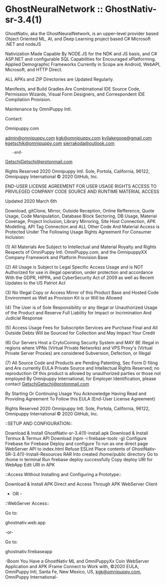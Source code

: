 # GhostNeuralNetwork :: GhostNativ-sr-3.4(1) #
GhostNativ, aka the GhostNeuralNetwork, is an upper-level provider based Object Oriented ML, AI, and Deep Learning project based C# Microsoft .NET and nodeJS

Nativization Made Capable By NODE.JS for the NDK and JS basis, and C# ASP.NET and configurable SQL
Capabilities for Encouraged xPlatforming. Applied Demographic Frameworks
Currently in Scope are Android, WebAPI, Microsoft, and HTTP Direct.


ALL APKs and ZIP Directories are Updated Regularly. 

Manifests, and Build Gradles Are Combinational IDE Source Code, Permission Wizards, Visual Form Designers, and Correspondent IDE Compilation
Provision.

Maintenance by  OmniPuppy Intl. 

Contact:

  Omnipuppy.com

admin@omnipuppy.com
kgk@omnipuppy.com
kyllakegone@gmail.com
kgetschik@omnipuppy.com
sierrakoda@outlook.com
    
       -and-

GetschiGetschi@protonmail.com

Rights Reserved 2020 Omnipuppy Intl. Sole, Portola, California, 96122, Omnipuppy International 
© 2020 GitHub, Inc.



END-USER LICENSE AGREEMENT FOR USER USAGE RIGHTS
ACCESS TO PRIVILEGED COMPANY CODE SOURCE AND 
RUNTIME MATERIAL ACCESS

Updated 2020 March 6th

Download, gitClone, Mirror, Outside Reception, 
Online Refference, Quote Usage, Code Manipulation,
Database Block Sectoring, DB Usage, Material Coverage,
Project Inclusion, Library Mirroring, Site Host Connection,
APK Modelling, API Tag Connection and ALL Other Code 
And Material Access is Protected Under The Following Usage
Rights Agreement For Consumer Inclusion: 

(1) All Materials Are Subject to Intellectual and Material
Royalty and Rights Respects of OmniPuppy Intl. OmniPuppy.com, 
and the OmnipuppyXX Company Framework and Platform Provision Base 

(2) All Usage is Subject to Legal Specific Access Usage and is NOT 
Authorized for use in illegal operation, under protection and accordance
With the GDPR, HIPPA, and CyberSecurity Act of 2009 as well as 
Recent Updates to the US Patriot Act

(3) No Illegal Copy or Access Mirror of this Product Base and Hosted
Code Environment as Well as Provision Kit is or Will be Allowed

(4) The User is of Sole Responsibility or any Illegal or Unauthorized
Usage of the Product and Reserve Full Liability for Impact or Incrimination
And Judicial Response

(5) Access Usage Fees for Subscriptin Services are Purchase Final and All
Outside Debts Will be Sourced for Collection and May Impact 
Your Credit

(6) Our Servers Host a CrytoCoining Security System and 
MAY BE Illegal in regions where VPNs (Virtual Private Networks) and 
VPS Proxy's (Virtual Private Server Proxies) are considered Subversion,
Defection, or Illegal

(7) All Source Code and Products are Pending Patenting, Sec Form D filing and 
Are currently EULA Private Source and Intellectual Rights Reserved; no reproduction
Of this product is allowed by unauthorized parties or those not employed 
By Omnipuppy International, for Employer Identification, please contact
 GetschiGetschi@protonmail.com

By Starting Or Continuing Usage You Acknowledge Having Read and Providing Agreement 
To Follow this EULA (End-User License Agreement)

Rights Reserved 2020 Omnipuppy Intl. Sole, Portola, California, 96122, Omnipuppy International 
© 2020 GitHub, Inc.

::SETUP AND CONFIGURATION::


Download & Install GhostNativ-sr-3.4(1)-install.apk
Download & Install Termux & Termux API
Download (npm -i firebase-tools -g)
Configure Firebase for Firebase Deploy and configure
To run as one direct page WebServer API to index.html
Refuse ESLint
Place contents of GhostNativ-SR-3.4(1)-Install-Resources RAR 
Into created /home/public directory
Go to /home in terminal
Run firebase deploy successfully
Copy deploy URI for WebApp
Edit URI in APK

::Access Without Installing and Configuring a Prototype::

Download & Install APK Direct and Access Through
APK WebServer Client

- OR -

::WebServer Access::

Go to:

ghostnativ.web.app

-or-

Go to:

ghostnativ.firebaseapp

-Boom You Have a GhostNativ ML and OmniPuppyXx Coin 
WebServer Application and APK iFrame Connect to Work with,
©2020 EULA, OmniPuppy Intl, Santa Fe, New Mexico, US, kgk@omnipuppy.com, OmniPuppy International-
